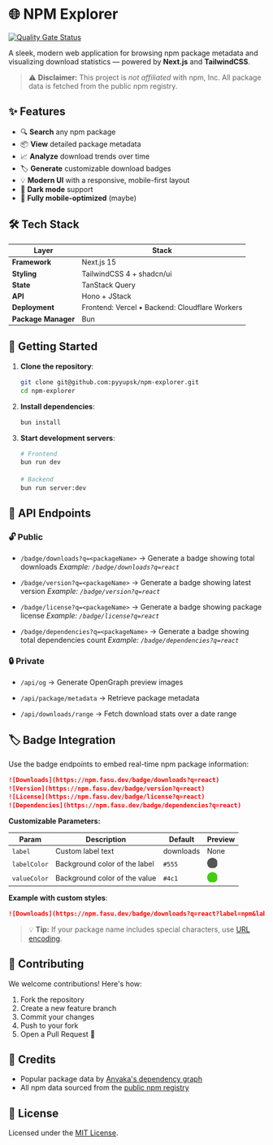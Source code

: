 # 🌐 NPM Explorer

[![Quality Gate Status](https://sonarcloud.io/api/project_badges/measure?project=pyyupsk_npm-explorer&metric=alert_status&token=YOUR_TOKEN)](https://sonarcloud.io/dashboard?id=pyyupsk_npm-explorer)

A sleek, modern web application for browsing npm package metadata and visualizing download statistics — powered by **Next.js** and **TailwindCSS**.

> ⚠️ **Disclaimer:**
> This project is _not affiliated_ with npm, Inc. All package data is fetched from the public npm registry.

## ✨ Features

- 🔍 **Search** any npm package
- 📦 **View** detailed package metadata
- 📈 **Analyze** download trends over time
- 🏷️ **Generate** customizable download badges
- 💡 **Modern UI** with a responsive, mobile-first layout
- 🌙 **Dark mode** support
- 📱 **Fully mobile-optimized** (maybe)

## 🛠 Tech Stack

| Layer               | Stack                                          |
| ------------------- | ---------------------------------------------- |
| **Framework**       | Next.js 15                                     |
| **Styling**         | TailwindCSS 4 + shadcn/ui                      |
| **State**           | TanStack Query                                 |
| **API**             | Hono + JStack                                  |
| **Deployment**      | Frontend: Vercel • Backend: Cloudflare Workers |
| **Package Manager** | Bun                                            |

## 🚀 Getting Started

1. **Clone the repository**:

   ```bash
   git clone git@github.com:pyyupsk/npm-explorer.git
   cd npm-explorer
   ```

2. **Install dependencies**:

   ```bash
   bun install
   ```

3. **Start development servers**:

   ```bash
   # Frontend
   bun run dev

   # Backend
   bun run server:dev
   ```

## 📡 API Endpoints

### 🔓 Public

- `/badge/downloads?q=<packageName>`
  → Generate a badge showing total downloads
  _Example: `/badge/downloads?q=react`_

- `/badge/version?q=<packageName>`
  → Generate a badge showing latest version
  _Example: `/badge/version?q=react`_

- `/badge/license?q=<packageName>`
  → Generate a badge showing package license
  _Example: `/badge/license?q=react`_

- `/badge/dependencies?q=<packageName>`
  → Generate a badge showing total dependencies count
  _Example: `/badge/dependencies?q=react`_

### 🔒 Private

- `/api/og`
  → Generate OpenGraph preview images

- `/api/package/metadata`
  → Retrieve package metadata

- `/api/downloads/range`
  → Fetch download stats over a date range

## 🏷 Badge Integration

Use the badge endpoints to embed real-time npm package information:

```md
![Downloads](https://npm.fasu.dev/badge/downloads?q=react)
![Version](https://npm.fasu.dev/badge/version?q=react)
![License](https://npm.fasu.dev/badge/license?q=react)
![Dependencies](https://npm.fasu.dev/badge/dependencies?q=react)
```

**Customizable Parameters:**

| Param        | Description                   | Default   | Preview                                      |
| ------------ | ----------------------------- | --------- | -------------------------------------------- |
| `label`      | Custom label text             | downloads | None                                         |
| `labelColor` | Background color of the label | `#555`    | ![#555](.github/assets/color-555-circle.png) |
| `valueColor` | Background color of the value | `#4c1`    | ![#4c1](.github/assets/color-4c1-circle.png) |

**Example with custom styles**:

```md
![Downloads](https://npm.fasu.dev/badge/downloads?q=react?label=npm&labelColor=red&valueColor=blue)
```

> 💡 **Tip:**
> If your package name includes special characters, use [URL encoding](https://developer.mozilla.org/en-US/docs/Web/JavaScript/Reference/Global_Objects/encodeURIComponent).

## 🤝 Contributing

We welcome contributions! Here's how:

1. Fork the repository
2. Create a new feature branch
3. Commit your changes
4. Push to your fork
5. Open a Pull Request 🎉

## 🙌 Credits

- Popular package data by [Anvaka's dependency graph](https://gist.githubusercontent.com/anvaka/8e8fa57c7ee1350e3491/raw/b6f3ebeb34c53775eea00b489a0cea2edd9ee49c/01.most-dependent-upon.md)
- All npm data sourced from the [public npm registry](https://github.com/npm/registry)

## 📄 License

Licensed under the [MIT License](LICENSE).
